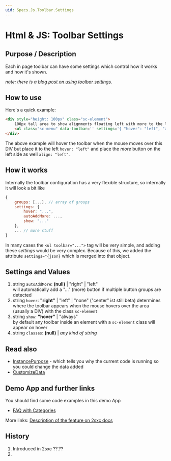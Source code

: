 ```yaml
---
uid: Specs.Js.Toolbar.Settings
---
```

# Html & JS: Toolbar Settings

## Purpose / Description
Each in page toolbar can have some settings which control how it works and how it's shown. 

_note: there is a [blog post on using toolbar settings](http://2sxc.org/en/blog/post/customize-edit-toolbar-hover-alignment-more-button-look-and-feel)._

## How to use
Here's a quick example:

```Html
<div style="height: 100px" class="sc-element">
    100px tall area to show alignments floating left with more to the left
    <ul class="sc-menu" data-toolbar='' settings='{ "hover": "left", "align": "left" }'></ul>
</div>
```

The above example will hover the toolbar when the mouse moves over this DIV but place it to the left `hover: "left"` and place the _more_ button on the left side as well `align: "left"`.

## How it works
Internally the toolbar configuration has a very flexible structure, so internally it will look a bit like

```javascript
{
    groups: [...], // array of groups
    settings: {
        hover: "...",
        autoAddMore: ...,
        show: "..."
    },
    ... // more stuff
}
```

In many cases the `<ul toolbar="...">` tag will be very simple, and adding these _settings_ would be very complex. Because of this, we added the attribute `settings="{json}` which is merged into that object. 

## Settings and Values

1. string `autoAddMore`: **(null)** | "right" | "left"  
will automatically add a "..." (more) button if multiple button groups are detected
1. string `hover`: **"right"** | "left" | "none"  ("center" ist still beta)
determines where the toolbar appears when the mouse hovers over the area (usually a DIV) with the class `sc-element`
1. string `show`: **"hover"** | "always"  
by default any toolbar inside an element with a `sc-element` class will appear on hover
1. string `classes`: **(null)** | _any kind of string_   

## Read also

* [InstancePurpose](xref:HowTo.Razor.Purpose) - which tells you why the current code is running so you could change the data added
* [CustomizeData](xref:HowTo.Razor.CustomizeData)

## Demo App and further links

You should find some code examples in this demo App
* [FAQ with Categories](http://2sxc.org/en/apps/app/faq-with-categories-and-6-views)

More links: [Description of the feature on 2sxc docs](http://2sxc.org/en/Docs-Manuals/Feature/feature/2683)

## History

1. Introduced in 2sxc ??.??
2. 

